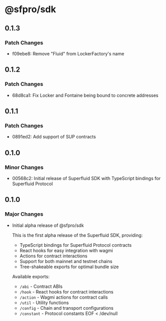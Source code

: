 # @sfpro/sdk

## 0.1.3

### Patch Changes

- f09ebe8: Remove "Fluid" from LockerFactory's name

## 0.1.2

### Patch Changes

- 68d8ca1: Fix Locker and Fontaine being bound to concrete addresses

## 0.1.1

### Patch Changes

- 0891ed2: Add support of SUP contracts

## 0.1.0

### Minor Changes

- 00568c2: Initial release of Superfluid SDK with TypeScript bindings for Superfluid Protocol

## 0.1.0

### Major Changes

- Initial alpha release of @sfpro/sdk

  This is the first alpha release of the Superfluid SDK, providing:
  - TypeScript bindings for Superfluid Protocol contracts
  - React hooks for easy integration with wagmi
  - Actions for contract interactions
  - Support for both mainnet and testnet chains
  - Tree-shakeable exports for optimal bundle size

  Available exports:
  - `/abi` - Contract ABIs
  - `/hook` - React hooks for contract interactions
  - `/action` - Wagmi actions for contract calls
  - `/util` - Utility functions
  - `/config` - Chain and transport configurations
  - `/constant` - Protocol constants
    EOF < /dev/null
